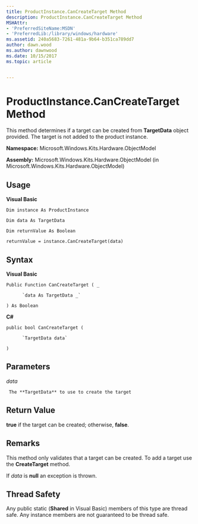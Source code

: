 ```yaml
---
title: ProductInstance.CanCreateTarget Method
description: ProductInstance.CanCreateTarget Method
MSHAttr:
- 'PreferredSiteName:MSDN'
- 'PreferredLib:/library/windows/hardware'
ms.assetid: 240a5683-7261-481a-9b64-b351ca789dd7
author: dawn.wood
ms.author: dawnwood
ms.date: 10/15/2017
ms.topic: article


---
```


# ProductInstance.CanCreateTarget Method


This method determines if a target can be created from **TargetData** object provided. The target is not added to the product instance.

**Namespace:** Microsoft.Windows.Kits.Hardware.ObjectModel

**Assembly:** Microsoft.Windows.Kits.Hardware.ObjectModel (in Microsoft.Windows.Kits.Hardware.ObjectModel)

## <span id="Usage"></span><span id="usage"></span><span id="USAGE"></span>Usage


**Visual Basic**

`Dim instance As ProductInstance`

`Dim data As TargetData`

`Dim returnValue As Boolean`

`returnValue = instance.CanCreateTarget(data)`

## <span id="Syntax"></span><span id="syntax"></span><span id="SYNTAX"></span>Syntax


**Visual Basic**

`Public Function CanCreateTarget ( _`

          `data As TargetData _`

`) As Boolean`

**C#**

`public bool CanCreateTarget (`

          `TargetData data`

`)`

## <span id="Parameters"></span><span id="parameters"></span><span id="PARAMETERS"></span>Parameters


*data*

     The **TargetData** to use to create the target

## <span id="Return_Value"></span><span id="return_value"></span><span id="RETURN_VALUE"></span>Return Value


**true** if the target can be created; otherwise, **false**.

## <span id="Remarks"></span><span id="remarks"></span><span id="REMARKS"></span>Remarks


This method only validates that a target can be created. To add a target use the **CreateTarget** method.

If *data* is **null** an exception is thrown.

## <span id="Thread_Safety"></span><span id="thread_safety"></span><span id="THREAD_SAFETY"></span>Thread Safety


Any public static (**Shared** in Visual Basic) members of this type are thread safe. Any instance members are not guaranteed to be thread safe.

 

 






